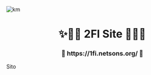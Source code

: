 ![km](https://user-images.githubusercontent.com/55181663/193453424-e6d85fd8-fa4f-49d9-98b2-13ed396d3a6b.png)
<h1 align="center"> ✨🧑‍💻 2FI Site 🧑‍💻✨ </h1>
<h3 align="center"> 🔗 https://1fi.netsons.org/ 🔗 </h3>
<a href"https://github.com/Alessiop7002/2FI-Site/blob/main/index.html">Sito</a>
